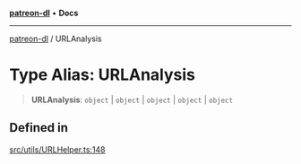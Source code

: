[**patreon-dl**](../README.md) • **Docs**

***

[patreon-dl](../README.md) / URLAnalysis

# Type Alias: URLAnalysis

> **URLAnalysis**: `object` \| `object` \| `object` \| `object` \| `object`

## Defined in

[src/utils/URLHelper.ts:148](https://github.com/patrickkfkan/patreon-dl/blob/7168e7165dfd3021aec234ee0e8458b1a8040c70/src/utils/URLHelper.ts#L148)
